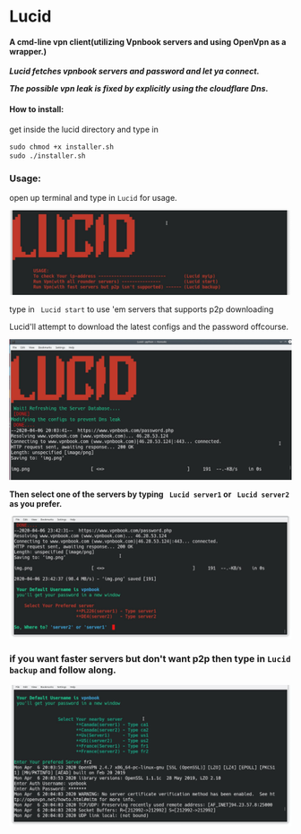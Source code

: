 # Lucid
#### A cmd-line vpn client(utilizing Vpnbook servers and using OpenVpn as a wrapper.)

***Lucid fetches vpnbook servers and password and let ya connect.***

***The possible vpn leak is fixed by explicitly using the cloudflare Dns.***

#### How to install:

get inside the lucid directory and type in

```shell
sudo chmod +x installer.sh
sudo ./installer.sh
```

### Usage:

open up terminal and type in ``Lucid`` for usage.

<img src="Images/lucidusage.png" />

type in `` Lucid start`` to use 'em servers that supports p2p downloading

Lucid'll attempt to download the latest configs and the password offcourse.


<img src="Images/Lucid.png" />

**Then select one of the servers by typing `` Lucid server1`` or `` Lucid server2`` as you prefer.**

<img src="Images/lucids1.png" />

### if you want faster servers but don't want p2p then type in ``Lucid backup`` and follow along.


<img src="Images/backup.png" />
